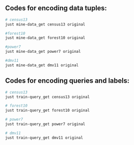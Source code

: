 ## Codes for encoding data tuples:
```bash
# census13
just mine-data_get census13 original

#forest10
just mine-data_get forest10 original

#power7
just mine-data_get power7 original

#dmv11
just mine-data_get dmv11 original
```

## Codes for encoding queries and labels:
```bash
# census13
just train-query_get census13 original

# forest10
just train-query_get forest10 original

# power7
just train-query_get power7 original

# dmv11
just train-query_get dmv11 original
```
